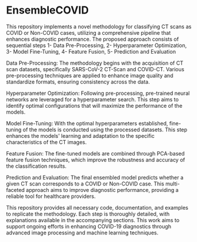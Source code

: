 # EnsembleCOVID
This repository implements a novel methodology for classifying CT scans as COVID or Non-COVID cases, utilizing a comprehensive pipeline that enhances diagnostic performance. The proposed approach consists of sequential steps 1- Data Pre-Processing, 2- Hyperparameter Optimization, 3- Model Fine-Tuning, 4- Feature Fusion, 5- Prediction and Evaluation


Data Pre-Processing: The methodology begins with the acquisition of CT scan datasets, specifically SARS-CoV-2 CT-Scan and COVID-CT. Various pre-processing techniques are applied to enhance image quality and standardize formats, ensuring consistency across the data.



Hyperparameter Optimization: Following pre-processing, pre-trained neural networks are leveraged for a hyperparameter search. This step aims to identify optimal configurations that will maximize the performance of the models.



Model Fine-Tuning: With the optimal hyperparameters established, fine-tuning of the models is conducted using the processed datasets. This step enhances the models' learning and adaptation to the specific characteristics of the CT images.



Feature Fusion: The fine-tuned models are combined through PCA-based feature fusion techniques, which improve the robustness and accuracy of the classification results.



Prediction and Evaluation: The final ensembled model predicts whether a given CT scan corresponds to a COVID or Non-COVID case. This multi-faceted approach aims to improve diagnostic performance, providing a reliable tool for healthcare providers.


This repository provides all necessary code, documentation, and examples to replicate the methodology. Each step is thoroughly detailed, with explanations available in the accompanying sections. This work aims to support ongoing efforts in enhancing COVID-19 diagnostics through advanced image processing and machine learning techniques.
